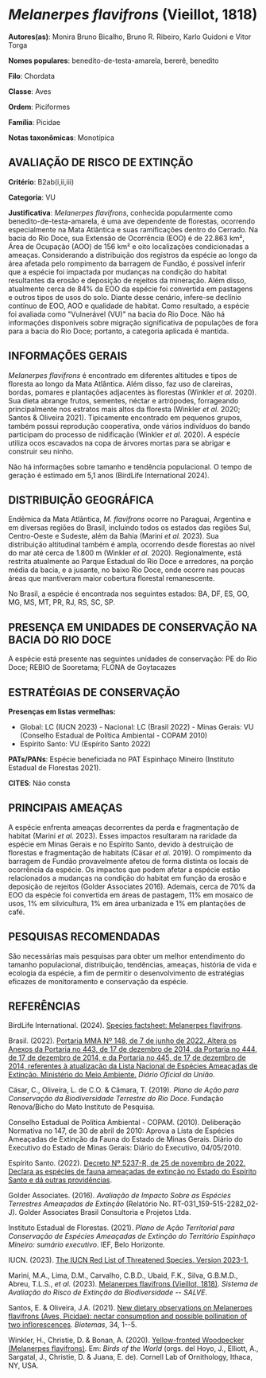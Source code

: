 # *Melanerpes flavifrons* (Vieillot, 1818)

**Autores(as)**: Monira Bruno Bicalho, Bruno R. Ribeiro, Karlo Guidoni e Vitor Torga

**Nomes populares**: benedito-de-testa-amarela, bererê, benedito

**Filo**: Chordata

**Classe**: Aves

**Ordem**: Piciformes

**Família**: Picidae

**Notas taxonômicas**: Monotípica

## AVALIAÇÃO DE RISCO DE EXTINÇÃO

**Critério**: B2ab(i,ii,iii)

**Categoria**: VU

**Justificativa**: *Melanerpes flavifrons*, conhecida popularmente como benedito-de-testa-amarela, é uma ave dependente de florestas, ocorrendo especialmente na Mata Atlântica e suas ramificações dentro do Cerrado.  Na bacia do Rio Doce, sua Extensão de Ocorrência (EOO) é de 22.863 km², Área de Ocupação (AOO) de 156 km² e oito localizações condicionadas a ameaças. Considerando a distribuição dos registros da espécie ao longo da área afetada pelo rompimento da barragem de Fundão, é possível inferir que a espécie foi impactada por mudanças na condição do habitat resultantes da erosão e deposição de rejeitos da mineração. Além disso, atualmente cerca de 84% da EOO da espécie foi convertida em pastagens e outros tipos de usos do solo. Diante desse cenário, infere-se declínio contínuo de EOO, AOO e qualidade de habitat. Como resultado, a espécie foi avaliada como "Vulnerável (VU)" na bacia do Rio Doce. Não há informações disponíveis sobre
migração significativa de populações de fora para a bacia do Rio Doce; portanto, a categoria aplicada é mantida.

## INFORMAÇÕES GERAIS

*Melanerpes flavifrons* é encontrado em diferentes altitudes e tipos de floresta ao longo da Mata Atlântica. Além disso, faz uso de clareiras, bordas, pomares e plantações adjacentes às florestas (Winkler *et al.* 2020). Sua dieta abrange frutos, sementes, néctar e artrópodes, forrageando principalmente nos estratos mais altos da floresta (Winkler *et al.* 2020; Santos & Oliveira 2021). Tipicamente encontrado em pequenos grupos, também possui reprodução cooperativa, onde vários indivíduos do bando participam do processo de nidificação (Winkler *et al.* 2020). A espécie utiliza ocos escavados na copa de árvores mortas para se abrigar e construir seu ninho.

Não há informações sobre tamanho e tendência populacional. O tempo de geração é estimado em 5,1 anos (BirdLife International 2024).

## DISTRIBUIÇÃO GEOGRÁFICA

Endêmica da Mata Atlântica, *M. flavifrons* ocorre no Paraguai, Argentina e em diversas regiões do Brasil, incluindo todos os estados das regiões Sul, Centro-Oeste e Sudeste, além da Bahia (Marini *et al.* 2023). Sua distribuição altitudinal também é ampla, ocorrendo desde florestas ao nível do mar até cerca de 1.800 m (Winkler *et al.* 2020).  Regionalmente, está restrita atualmente ao Parque Estadual do Rio Doce e arredores, na porção média da bacia, e a jusante, no baixo Rio Doce, onde ocorre nas poucas áreas que mantiveram maior cobertura florestal remanescente.

No Brasil, a espécie é encontrada nos seguintes estados: BA, DF, ES, GO, MG, MS, MT, PR, RJ, RS, SC, SP.

## PRESENÇA EM UNIDADES DE CONSERVAÇÃO NA BACIA DO RIO DOCE

A espécie está presente nas seguintes unidades de conservação: PE do Rio Doce; REBIO de Sooretama; FLONA de Goytacazes

## ESTRATÉGIAS DE CONSERVAÇÃO

**Presenças em listas vermelhas:**

-   Global: LC (IUCN 2023) -   Nacional: LC (Brasil 2022) -   Minas Gerais: VU (Conselho Estadual de Política Ambiental - COPAM
    2010)
-   Espírito Santo: VU (Espírito Santo 2022)

**PATs/PANs**: Espécie beneficiada no PAT Espinhaço Mineiro (Instituto Estadual de Florestas 2021).

**CITES**: Não consta

## PRINCIPAIS AMEAÇAS

A espécie enfrenta ameaças decorrentes da perda e fragmentação de habitat (Marini *et al.* 2023). Esses impactos resultaram na raridade da espécie em Minas Gerais e no Espírito Santo, devido à destruição de florestas e fragmentação de habitats (Cäsar *et al.* 2019). O rompimento da barragem de Fundão provavelmente afetou de forma distinta os locais de ocorrência da espécie. Os impactos que podem afetar a espécie estão relacionados a mudanças na condição do habitat em função da erosão e deposição de rejeitos (Golder Associates 2016). Ademais, cerca de 70% da EOO da espécie foi convertida em áreas de pastagem, 11% em mosaico de usos, 1% em silvicultura, 1% em área urbanizada e 1% em plantações de café.

## PESQUISAS RECOMENDADAS

São necessárias mais pesquisas para obter um melhor entendimento do tamanho populacional, distribuição, tendências, ameaças, história de vida e ecologia da espécie, a fim de permitir o desenvolvimento de estratégias eficazes de monitoramento e conservação da espécie.

## REFERÊNCIAS

BirdLife International. (2024). [Species factsheet: Melanerpes flavifrons](http://datazone.birdlife.org/species/factsheet/yellow-fronted-woodpecker-melanerpes-flavifrons).

Brasil. (2022). [Portaria MMA Nº 148, de 7 de junho de 2022. Altera os Anexos da Portaria no 443, de 17 de dezembro de 2014, da Portaria no 444, de 17 de dezembro de 2014, e da Portaria no 445, de 17 de dezembro de 2014, referentes à atualização da Lista Nacional de Espécies Ameaçadas de Extinção. Ministério do Meio Ambiente.](https://in.gov.br/en/web/dou/-/portaria-mma-n-148-de-7-de-junho-de-2022-406272733) *Diário Oficial da União*.

Cäsar, C., Oliveira, L. de C.O. & Câmara, T. (2019). *Plano de Ação para Conservação da Biodiversidade Terrestre do Rio Doce*. Fundação Renova/Bicho do Mato Instituto de Pesquisa.

Conselho Estadual de Política Ambiental - COPAM. (2010). Deliberação Normativa no 147, de 30 de abril de 2010: Aprova a Lista de Espécies Ameaçadas de Extinção da Fauna do Estado de Minas Gerais. Diário do Executivo do Estado de Minas Gerais: Diário do Executivo, 04/05/2010.

Espírito Santo. (2022). [Decreto Nº 5237-R, de 25 de novembro de 2022.  Declara as espécies de fauna ameaçadas de extinção no Estado do Espírito Santo e dá outras providências](https://iema.es.gov.br/Media/iema/FAUNA/Decreto%205237-R_2022_25-Nov%20-%20Fauna%20(s-peixes)%20-%20Lista%20de%20Esp%C3%A9cies%20Amea%C3%A7adas%20de%20Extin%C3%A7%C3%A3o.pdf).

Golder Associates. (2016). *Avaliação de Impacto Sobre as Espécies Terrestres Ameaçadas de Extinção* (Relatório No.  RT-031_159-515-2282_02-J). Golder Associates Brasil Consultoria e Projetos Ltda.

Instituto Estadual de Florestas. (2021). *Plano de Ação Territorial para Conservação de Espécies Ameaçadas de Extinção do Território Espinhaço Mineiro: sumário executivo*. IEF, Belo Horizonte.

IUCN. (2023). [The IUCN Red List of Threatened Species. Version 2023-1.](https://www.iucnredlist.org.)

Marini, M.A., Lima, D.M., Carvalho, C.B.D., Ubaid, F.K., Silva, G.B.M.D., Abreu, T.L.S., *et al.* (2023). [Melanerpes flavifrons (Vieillot, 1818)](https://doi.org/10.37002/salve.ficha.18947). *Sistema de Avaliação do Risco de Extinção da Biodiversidade -- SALVE*.

Santos, E. & Oliveira, J.A. (2021). [New dietary observations on Melanerpes flavifrons (Aves, Picidae): nectar consumption and possible pollination of two inflorescences](https://doi.org/10.5007/2175-7925.2021.e82277).  *Biotemas*, 34, 1--5.

Winkler, H., Christie, D. & Bonan, A. (2020). [Yellow-fronted Woodpecker (Melanerpes flavifrons)](https://doi.org/10.2173/bow.yefwoo1.01). Em: *Birds of the World* (orgs. del Hoyo, J., Elliott, A., Sargatal, J., Christie, D. & Juana, E. de). Cornell Lab of Ornithology, Ithaca, NY, USA.
